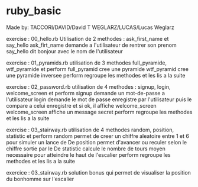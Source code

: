 # ruby_basic


Made by:
TACCORI/DAVID/David T 
WEGLARZ/LUCAS/Lucas Weglarz

exercise : 00_hello.rb
Utilisation de 2 methodes : ask_first_name et say_hello
ask_firt_name demande a l'utilisateur de rentrer son prenom
say_hello  dit bonjour avec le nom de l'utilisateur

exercise : 01_pyramids.rb
utilisation de 3 methodes full_pyramide, wtf_pyramide et perform
full_pyramid cree une pyramide
wtf_pyramid cree une pyramide inversee
perform regroupe les methodes et les lis a la suite
 
exercise : 02_password.rb
utilisation de 4 methodes : signup, login, welcome_screen et perform
signup demande un mot-de-passe a l'utilisateur
login demande le mot de passe enregistre par l'utilisateur puis le compare a celui enregistre et si ok, il affiche welcome_screen
welcome_screen affiche un message secret
perform regroupe les methodes et les lis a la suite



exercise : 03_stairway.rb
utilisation de 4 methodes random, position, statistic et perform
random permet de creer un chiffre aleatoire entre 1 et 6 pour simuler un lance de De
position permet d'avancer ou reculer selon le chiffre sortie par le De
statistic calcule le nombre de tours moyen necessaire pour atteindre le haut de l'escalier
perform regroupe les methodes et les lis a la suite

exercice : 03_stairway.rb
solution bonus qui permet de visualiser la position du bonhomme sur l'escalier
